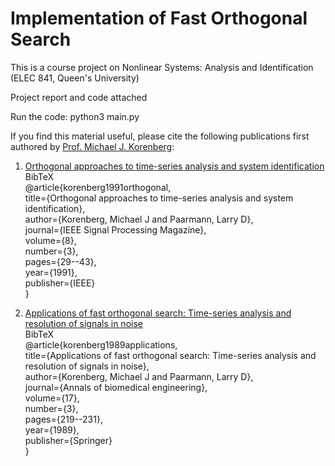 # Implementation of Fast Orthogonal Search

This is a course project on Nonlinear Systems: Analysis and Identification (ELEC 841, Queen's University)

Project report and code attached

Run the code: python3 main.py


If you find this material useful, please cite the following publications first authored by [Prof. Michael J. Korenberg](https://www.ece.queensu.ca/people/MJ-Korenberg/index.html):<br />
1. [Orthogonal approaches to time-series analysis and system identification](https://ieeexplore.ieee.org/abstract/document/127999) <br />
BibTeX<br />
@article{korenberg1991orthogonal,<br />
  title={Orthogonal approaches to time-series analysis and system identification},<br />
  author={Korenberg, Michael J and Paarmann, Larry D},<br />
  journal={IEEE Signal Processing Magazine},<br />
  volume={8},<br />
  number={3},<br />
  pages={29--43},<br />
  year={1991},<br />
  publisher={IEEE}<br />
}<br />

2. [Applications of fast orthogonal search: Time-series analysis and resolution of signals in noise](https://link.springer.com/article/10.1007/BF02368043)<br />
BibTeX<br />
@article{korenberg1989applications,<br />
  title={Applications of fast orthogonal search: Time-series analysis and resolution of signals in noise},<br />
  author={Korenberg, Michael J and Paarmann, Larry D},<br />
  journal={Annals of biomedical engineering},<br />
  volume={17},<br />
  number={3},<br />
  pages={219--231},<br />
  year={1989},<br />
  publisher={Springer}<br />
}

